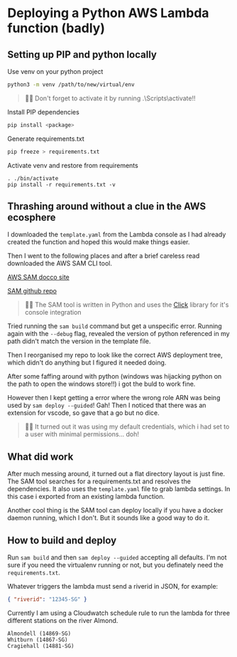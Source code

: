 # Deploying a Python AWS Lambda function (badly)

## Setting up PIP and python locally

Use venv on your python project

```bash
python3 -m venv /path/to/new/virtual/env
```

> 🐱‍👤 Don't forget to activate it by running .\Scripts\activate!!

Install PIP dependencies

```bash
pip install <package>
```

Generate requirements.txt

```bash
pip freeze > requirements.txt
```

Activate venv and restore from requirements

```
. ./bin/activate
pip install -r requirements.txt -v
```

## Thrashing around without a clue in the AWS ecosphere

I downloaded the `template.yaml` from the Lambda console as I had already created the function and hoped this would make things easier.

Then I went to the following places and after a brief careless read downloaded the AWS SAM CLI tool.

[AWS SAM docco site](https://docs.aws.amazon.com/serverless-application-model/latest/developerguide/serverless-sam-cli-install-windows.html)

[SAM github repo](https://github.com/awslabs/aws-sam-cli)

> 🐱‍👤 The SAM tool is written in Python and uses the [Click](https://click.palletsprojects.com/en/7.x/) library for it's console integration

Tried running the `sam build` command but get a unspecific error. Running again with the `--debug` flag, revealed the version of python referenced in my path didn't match the version in the template file.

Then I reorganised my repo to look like the correct AWS deployment tree, which didn't do anything but I figured it needed doing.

After some faffing around with python (windows was hijacking python on the path to open the windows store!!) i got the buld to work fine.

However then I kept getting a error where the wrong role ARN was being used by `sam deploy --guided`! Gah! Then I noticed that there was an extension for vscode, so gave that a go but no dice.

> 🐱‍👤 It turned out it was using my default credentials, which i had set to a user with minimal permissions... doh!

## What did work

After much messing around, it turned out a flat directory layout is just fine. The SAM tool searches for a requirements.txt and resolves the dependencies. It also uses the `template.yaml` file to grab lambda settings. In this case i exported from an existing lambda function.

Another cool thing is the SAM tool can deploy locally if you have a docker daemon running, which I don't. But it sounds like a good way to do it.

## How to build and deploy

Run `sam build` and then `sam deploy --guided` accepting all defaults. I'm not sure if you need the virtualenv running or not, but you definately need the `requirements.txt`.

Whatever triggers the lambda must send a riverid in JSON, for example:

```json
{ "riverid": "12345-SG" }
```

Currently I am using a Cloudwatch schedule rule to run the lambda for three different stations on the river Almond.

```text
Almondell (14869-SG)
Whitburn (14867-SG)
Cragiehall (14881-SG)
```
